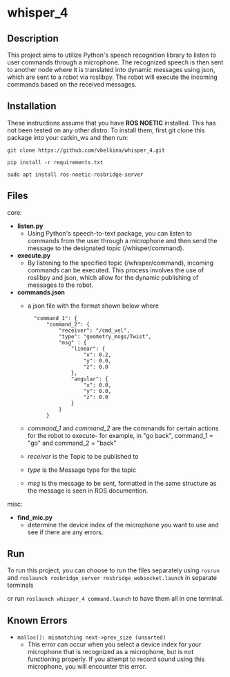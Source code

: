 # **whisper_4**

## **Description**

This project aims to utilize Python's speech recognition library to listen to user commands through a microphone. The recognized speech is then sent to another node where it is translated into dynamic messages using json, which are sent to a robot via roslibpy. The robot will execute the incoming commands based on the received messages. 

## **Installation**

These instructions assume that you have **ROS NOETIC** installed. This has not been tested on any other distro. To install them, first git clone this package into your catkin_ws and then run: 

`git clone https://github.com/vbelkina/whisper_4.git`

`pip install -r requirements.txt`

`sudo apt install ros-noetic-rosbridge-server`

## **Files**

core: 

- **listen.py**
    - Using Python's speech-to-text package, you can listen to commands from the user through a microphone and then send the message to the designated topic (/whisper/command).
- **execute.py**
    - By listening to the specified topic (/whisper/command), incoming commands can be executed. This process involves the use of roslibpy and json, which allow for the dynamic publishing of messages to the robot.
- **commands.json**
    - a json file with the format shown below where 

            "command_1": {
                "command_2": { 
                    "receiver": "/cmd_vel",
                    "type": "geometry_msgs/Twist",
                    "msg" : {
                        "linear": {
                            "x": 0.2,
                            "y": 0.0,
                            "z": 0.0
                        },
                        "angular": {
                            "x": 0.0,
                            "y": 0.0,
                            "z": 0.0
                        }
                    }
                }
    - *command_1* and *command_2* are the commands for certain actions for the robot to execute- for example, in "go back", command_1 = "go" and command_2 = "back"
    - *receiver* is the Topic to be published to 
    - *type* is the Message type for the topic
    - *msg* is the message to be sent, formatted in the same structure as the message is seen in ROS documention. 

misc: 

- **find_mic.py**
    - determine the device index of the microphone you want to use and see if there are any errors. 

## **Run**

To run this project, you can choose to run the files separately using `rosrun` and  `roslaunch rosbridge_server rosbridge_websocket.launch` in separate terminals

or run `roslaunch whisper_4 command.launch` to have them all in one terminal. 


## **Known Errors**

- `malloc(): mismatching next->prev_size (unsorted)` 
    - This error can occur when you select a device index for your microphone that is recognized as a microphone, but is not functioning properly. If you attempt to record sound using this microphone, you will encounter this error.